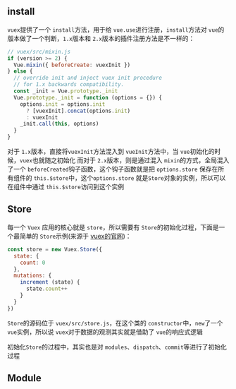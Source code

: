 ## install

`vuex`提供了一个 `install`方法，用于给 `vue.use`进行注册，`install`方法对 `vue`的版本做了一个判断，`1.x`版本和 `2.x`版本的插件注册方法是不一样的：
```js
// vuex/src/mixin.js
if (version >= 2) {
  Vue.mixin({ beforeCreate: vuexInit })
} else {
  // override init and inject vuex init procedure
  // for 1.x backwards compatibility.
  const _init = Vue.prototype._init
  Vue.prototype._init = function (options = {}) {
    options.init = options.init
      ? [vuexInit].concat(options.init)
      : vuexInit
    _init.call(this, options)
  }
}
```
对于 `1.x`版本，直接将`vuexInit`方法混入到 `vueInit`方法中，当 `vue`初始化的时候，`vuex`也就随之初始化
而对于 `2.x`版本，则是通过混入 `mixin`的方式，全局混入了一个 `beforeCreated`钩子函数，这个钩子函数就是把 `options.store` 保存在所有组件的 `this.$store`中，这个`options.store` 就是`Store`对象的实例，所以可以在组件中通过 `this.$store`访问到这个实例

## Store

每一个 `Vuex` 应用的核心就是 `store`，所以需要有 `Store`的初始化过程，下面是一个最简单的 `Store`示例(来源于 [vuex的官网](https://vuex.vuejs.org/zh/guide/))：
```js
const store = new Vuex.Store({
  state: {
    count: 0
  },
  mutations: {
    increment (state) {
      state.count++
    }
  }
})
```
`Store`的源码位于 `vuex/src/store.js`，在这个类的 `constructor`中，`new`了一个 `vue`实例，所以说 `vuex`对于数据的观测其实就是借助了 `vue`的响应式逻辑

初始化`Store`的过程中，其实也是对 `modules`、`dispatch`、`commit`等进行了初始化过程

## Module

